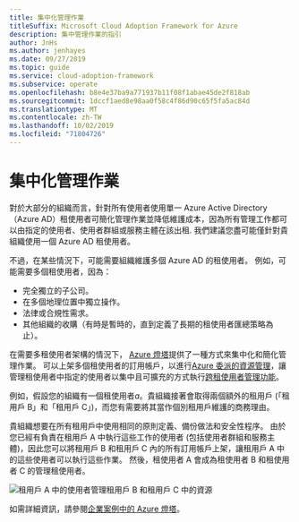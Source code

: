 ```yaml
---
title: 集中化管理作業
titleSuffix: Microsoft Cloud Adoption Framework for Azure
description: 集中管理作業的指引
author: JnHs
ms.author: jenhayes
ms.date: 09/27/2019
ms.topic: guide
ms.service: cloud-adoption-framework
ms.subservice: operate
ms.openlocfilehash: b8e4e37ba9a771937b11f08f1abae45de2f818ab
ms.sourcegitcommit: 1dccf1aed8e98aa0f58c4f86d90c65f5fa5ac84d
ms.translationtype: MT
ms.contentlocale: zh-TW
ms.lasthandoff: 10/02/2019
ms.locfileid: "71804726"
---
```

# <a name="centralize-management-operations"></a>集中化管理作業

對於大部分的組織而言，針對所有使用者使用單一 Azure Active Directory （Azure AD）租使用者可簡化管理作業並降低維護成本，因為所有管理工作都可以由指定的使用者、使用者群組或服務主體在該出租. 我們建議您盡可能僅針對貴組織使用一個 Azure AD 租使用者。

不過，在某些情況下，可能需要組織維護多個 Azure AD 的租使用者。 例如，可能需要多個租使用者，因為：

- 完全獨立的子公司。
- 在多個地理位置中獨立操作。
- 法律或合規性需求。
- 其他組織的收購（有時是暫時的，直到定義了長期的租使用者匯總策略為止）。

在需要多租使用者架構的情況下， [Azure 燈塔](https://docs.microsoft.com/azure/lighthouse/overview)提供了一種方式來集中化和簡化管理作業。 可以上架多個租使用者的訂用帳戶，以進行[Azure 委派的資源管理](https://docs.microsoft.com/azure/lighthouse/concepts/azure-delegated-resource-management)，讓管理租使用者中指定的使用者以集中且可擴充的方式執行[跨租使用者管理功能](https://docs.microsoft.com/azure/lighthouse/concepts/cross-tenant-management-experience)。

例如，假設您的組織有一個租使用者*a*。貴組織接著會取得兩個額外的租用戶 (「租用戶 B」和「租用戶 C」)，而您有需要將其當作個別租用戶維護的商務理由。

貴組織想要在所有租用戶中使用相同的原則定義、備份做法和安全性程序。 由於您已經有負責在租用戶 A 中執行這些工作的使用者 (包括使用者群組和服務主體)，因此您可以將租用戶 B 和租用戶 C 內的所有訂用帳戶上架，讓租用戶 A 中的這些使用者可以執行這些作業。 然後，租使用者 A 會成為租使用者 B 和租使用者 C 的管理租使用者。

![租用戶 A 中的使用者管理租用戶 B 和租用戶 C 中的資源](../_images/manage/enterprise-azure-lighthouse.jpg)

如需詳細資訊，請參閱[企業案例中的 Azure 燈塔](https://docs.microsoft.com/azure/lighthouse/concepts/enterprise)。
